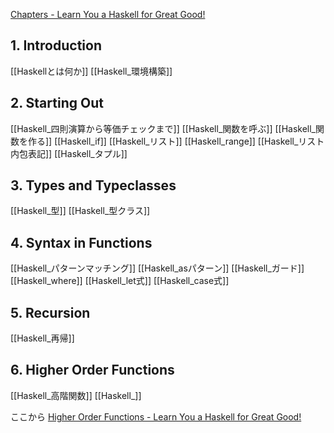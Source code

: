 [Chapters - Learn You a Haskell for Great Good!](https://learnyouahaskell.com/chapters)

## 1. Introduction
[[Haskellとは何か]]
[[Haskell_環境構築]]

## 2. Starting Out
[[Haskell_四則演算から等価チェックまで]]
[[Haskell_関数を呼ぶ]]
[[Haskell_関数を作る]]
[[Haskell_if]]
[[Haskell_リスト]]
[[Haskell_range]]
[[Haskell_リスト内包表記]]
[[Haskell_タプル]]

## 3. Types and Typeclasses
[[Haskell_型]]
[[Haskell_型クラス]]

## 4. Syntax in Functions
[[Haskell_パターンマッチング]]
[[Haskell_asパターン]]
[[Haskell_ガード]]
[[Haskell_where]]
[[Haskell_let式]]
[[Haskell_case式]]

## 5. Recursion
[[Haskell_再帰]]

## 6. Higher Order Functions
[[Haskell_高階関数]]
[[Haskell_]]

ここから
[Higher Order Functions - Learn You a Haskell for Great Good!](https://learnyouahaskell.com/higher-order-functions)